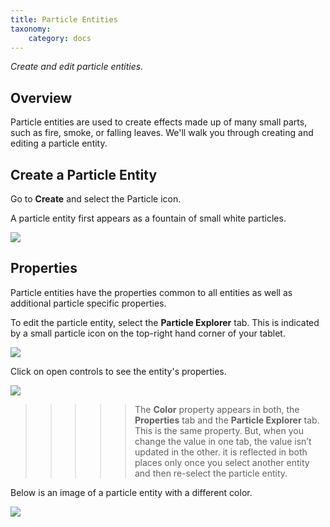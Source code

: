 ```yaml
---
title: Particle Entities 
taxonomy:
    category: docs
---
```


*Create and edit particle entities.*

## Overview

Particle entities are used to create effects made up of many small parts, such as fire, smoke, or falling leaves. We'll walk you through creating and editing a particle entity.

## Create a Particle Entity

Go to **Create** and select the Particle icon. 

A particle entity first appears as a fountain of small white particles.

![](\particle.png)

## Properties

Particle entities have the properties common to all entities as well as additional particle specific properties.

To edit the particle entity, select the **Particle Explorer** tab. This is indicated by a small particle icon on the top-right hand corner of your tablet. 

![](\particle-explorer.png)

Click on open controls to see the entity's properties. 

![](\particle-properties.png)



>>>>> The **Color** property appears in both, the **Properties** tab and the **Particle Explorer** tab. This is the same property. But, when you change the value in one tab, the value isn’t updated in the other. it is reflected in both places only once you select another entity and then re-select the particle entity.



Below is an image of a particle entity with a different color. 

![](\purple-particle.png)